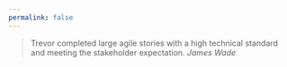 ```yaml
---
permalink: false
---
```

> Trevor completed large agile stories with a high technical standard and meeting the stakeholder expectation.
<cite class="vcard fn"><span class="fn author">James Wade</span></cite>
